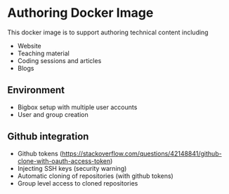 # Authoring Docker Image

This docker image is to support authoring technical content including

- Website
- Teaching material
- Coding sessions and articles
- Blogs

## Environment

- Bigbox setup with multiple user accounts
- User and group creation

## Github integration

- Github tokens (https://stackoverflow.com/questions/42148841/github-clone-with-oauth-access-token)
- Injecting SSH keys (security warning)
- Automatic cloning of repositories (with github tokens)
- Group level access to cloned repositories

